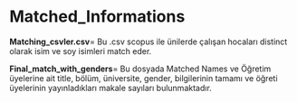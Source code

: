 # Matched_Informations

**Matching_csvler.csv**= Bu .csv scopus ile ünilerde çalışan hocaları distinct olarak isim ve soy isimleri match eder.

**Final_match_with_genders**= Bu dosyada Matched Names ve Öğretim üyelerine ait title, bölüm, üniversite, gender, bilgilerinin tamamı ve öğreti üyelerinin yayınladıkları makale sayıları bulunmaktadır.

